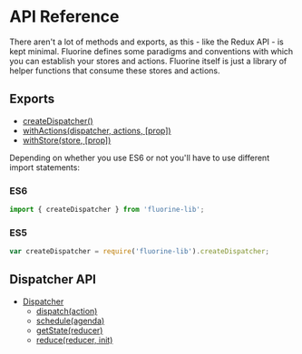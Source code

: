 # API Reference

There aren't a lot of methods and exports, as this - like the Redux API - is
kept minimal. Fluorine defines some paradigms and conventions with which you can
establish your stores and actions. Fluorine itself is just a library of helper
functions that consume these stores and actions.

## Exports

* [createDispatcher()](createDispatcher.md)
* [withActions(dispatcher, actions, [prop])](withActions.md)
* [withStore(store, [prop])](withStore.md)

Depending on whether you use ES6 or not you'll have to use different import
statements:

### ES6

```js
import { createDispatcher } from 'fluorine-lib';
```

### ES5

```js
var createDispatcher = require('fluorine-lib').createDispatcher;
```

## Dispatcher API

* [Dispatcher](Dispatcher.md)
  * [dispatch(action)](Dispatcher.md#dispatch)
  * [schedule(agenda)](Dispatcher.md#schedule)
  * [getState(reducer)](Dispatcher.md#getState)
  * [reduce(reducer, init)](Dispatcher.md#reduce)
